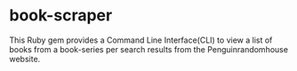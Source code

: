 # book-scraper
This Ruby gem provides a Command Line Interface(CLI) to view a list of books from a book-series per search results from the Penguinrandomhouse website.
